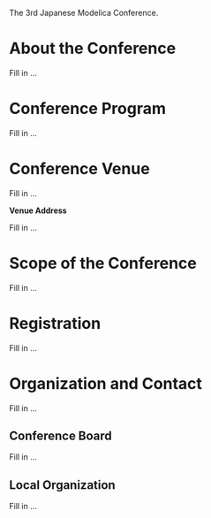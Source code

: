 The 3rd Japanese Modelica Conference.

# About the Conference

Fill in ...

# Conference Program

Fill in ...

# Conference Venue

Fill in ...

**Venue Address**

Fill in ...

# Scope of the Conference

Fill in ...

# Registration

Fill in ...

# Organization and Contact

Fill in ...

## Conference Board

Fill in ...

## Local Organization

Fill in ...
